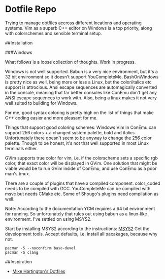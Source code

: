 # Dotfile Repo

Trying to manage dotfiles accross different locations and operating systems. Vim as a superb C++ editor on Windows is a top priority, along with colorschemes and sensible terminal setup.

##Installation

###Windows

What follows is a loose collection of thoughts. Work in progress.

Windows is not well supported. Babun is a very nice environment, but it's a 32 bit environment so it doesn't support YouCompleteMe. BashOnWindows is pretty nice as well, being more or less a Linux, but the color/italics etc support is attrocious.  Ansi escape sequences are automagically converted in the console, meaning that far better consoles like ConEmu don't get any ANSI escape sequences to work with. Also, being a linux makes it not very well suited to building for Windows. 

For me, good syntax coloring is pretty high on the list of things that make C++ coding easier and more pleasant for me.

Things that support good coloring schemes:
Windows Vim in ConEmu can support 256 colors + a changed system palette, bold and italics. Unfortunately there doesn't seem to be anyway to change the 256 color palette. Though to be honest, it's not that well supported in most Linux terminals either.

GVim supports true color for vim, i.e. if the colorscheme sets a specific rgb color, that exact color will be displayed in GVim. One solution that might be viable would be to run GVim inside of ConEmu, and use ConEmu as a poor man's tmux.

There are a couple of plugins that have a compiled component. color_coded needs to be compiled with GCC. YouCompleteMe can be compiled with msvc but needs CMake etc. Some of Shougo's plugins need compilation as well. 

Note: According to the documentation YCM requires a 64 bit environment for running. So unfortunately that rules out using babun as a linux-like environment. I've settled on using MSYS2.

Start by installing MSYS2 according to the instructions: [MSYS2](https://msys2.github.io/)
Get the development tools. Accept defaults, i.e. install all pacakages, because why not.
```
pacman -S --noconfirm base-devel 
pacman -S clang
```

##Inspiration
 - [Mike Hartington's Dotfiles](https://github.com/mhartington/dotfiles)
